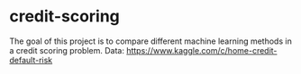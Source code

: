 # credit-scoring
The goal of this project is to compare different machine learning methods in a credit scoring problem. Data: https://www.kaggle.com/c/home-credit-default-risk
